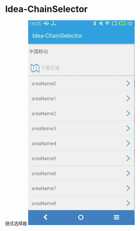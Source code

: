 # Idea-ChainSelector
链式选择器
![gthub](https://github.com/lanyan520/Idea-ChainSelector/blob/master/art/art01.gif "github")

